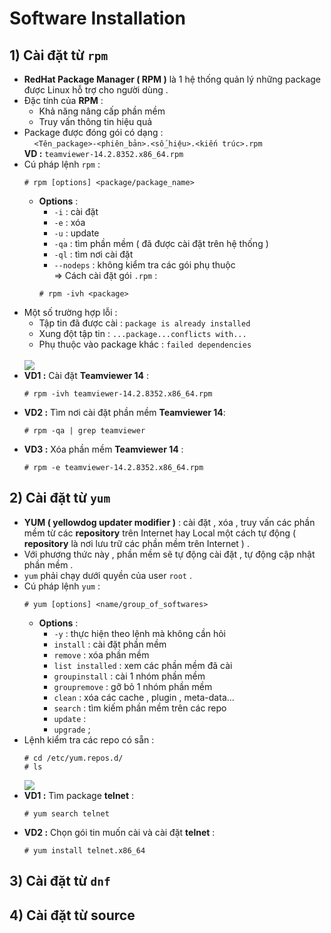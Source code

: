 # Software Installation
## **1) Cài đặt từ `rpm`**
- **RedHat Package Manager ( RPM )** là 1 hệ thống quản lý những package được Linux hỗ trợ cho người dùng .
- Đặc tính của **RPM** :
    - Khả năng nâng cấp phần mềm
    - Truy vấn thông tin hiệu quả
- Package được đóng gói có dạng : <br>&nbsp;&nbsp;&nbsp;&nbsp;`<Tên_package>-<phiên_bản>.<số_hiệu>.<kiến trúc>.rpm`<br>**VD :** `teamviewer-14.2.8352.x86_64.rpm`
- Cú pháp lệnh `rpm` :
    ```
    # rpm [options] <package/package_name>
    ```
    - **Options** :
        - `-i` : cài đặt
        - `-e` : xóa
        - `-u` : update
        - `-qa` : tìm phần mềm ( đã được cài đặt trên hệ thống )
        - `-ql` : tìm nơi cài đặt
        - `--nodeps` : không kiểm tra các gói phụ thuộc<br>
    => Cách cài đặt gói `.rpm` :
        ```
        # rpm -ivh <package>
        ```
- Một số trường hợp lỗi :
    - Tập tin đã được cài : `package is already installed`
    - Xung đột tập tin : `...package...conflicts with...`
    - Phụ thuộc vào package khác : `failed dependencies`<br><br>
    <img src=https://i.imgur.com/L2mMnmS.png>
- **VD1 :** Cài đặt **Teamviewer 14** :
    ```
    # rpm -ivh teamviewer-14.2.8352.x86_64.rpm
    ```
- **VD2 :** Tìm nơi cài đặt phần mềm **Teamviewer 14**:
    ```
    # rpm -qa | grep teamviewer
    ```
- **VD3 :** Xóa phần mềm **Teamviewer 14** :
    ```
    # rpm -e teamviewer-14.2.8352.x86_64.rpm
    ```
## **2) Cài đặt từ `yum`**
- **YUM ( yellowdog updater modifier )** : cài đặt , xóa , truy vấn các phần mềm từ các **repository** trên Internet hay Local một cách tự động ( **repository** là nơi lưu trữ các phần mềm trên Internet ) .
- Với phương thức này , phần mềm sẽ tự động cài đặt , tự động cập nhật phần mềm .
- `yum` phải chạy dưới quyền của user `root` .
- Cú pháp lệnh `yum` :
    ```
    # yum [options] <name/group_of_softwares>
    ```
    - **Options** :
        - `-y` : thực hiện theo lệnh mà không cần hỏi
        - `install` : cài đặt phần mềm
        - `remove` : xóa phần mềm
        - `list installed` : xem các phần mềm đã cài
        - `groupinstall` : cài 1 nhóm phần mềm
        - `groupremove` : gỡ bỏ 1 nhóm phần mềm
        - `clean` : xóa các cache , plugin , meta-data...
        - `search` : tìm kiếm phần mềm trên các repo
        - `update` : 
        - `upgrade` ;
- Lệnh kiểm tra các repo có sẵn :
    ```
    # cd /etc/yum.repos.d/
    # ls
    ```
    <img src=https://i.imgur.com/iU4xubQ.png>
- **VD1 :** Tìm package **telnet** :
    ```
    # yum search telnet
    ```
- **VD2 :** Chọn gói tin muốn cài và cài đặt **telnet** :
    ```
    # yum install telnet.x86_64
    ```
## **3) Cài đặt từ `dnf`**
## **4) Cài đặt từ source**
